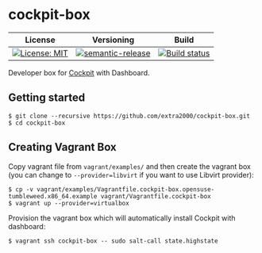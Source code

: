 # cockpit-box

| License | Versioning | Build |
| ------- | ---------- | ----- |
| [![License: MIT](https://img.shields.io/badge/License-MIT-yellow.svg)](https://opensource.org/licenses/MIT) | [![semantic-release](https://img.shields.io/badge/%20%20%F0%9F%93%A6%F0%9F%9A%80-semantic--release-e10079.svg)](https://github.com/semantic-release/semantic-release) | [![Build status](https://ci.appveyor.com/api/projects/status/ib9snsftkpd30k7e/branch/master?svg=true)](https://ci.appveyor.com/project/nikAizuddin/cockpit-box/branch/master) |

Developer box for [Cockpit](https://github.com/cockpit-project/cockpit) with Dashboard.


## Getting started

```
$ git clone --recursive https://github.com/extra2000/cockpit-box.git
$ cd cockpit-box
```


## Creating Vagrant Box

Copy vagrant file from `vagrant/examples/` and then create the vagrant box (you can change to `--provider=libvirt` if you want to use Libvirt provider):
```
$ cp -v vagrant/examples/Vagrantfile.cockpit-box.opensuse-tumbleweed.x86_64.example vagrant/Vagrantfile.cockpit-box
$ vagrant up --provider=virtualbox
```

Provision the vagrant box which will automatically install Cockpit with dashboard:
```
$ vagrant ssh cockpit-box -- sudo salt-call state.highstate
```
